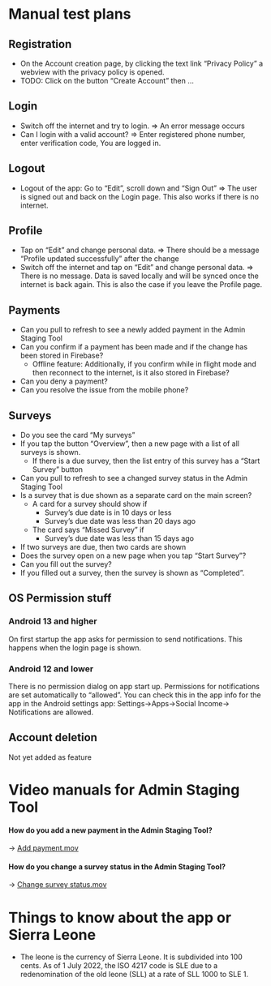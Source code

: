 # Manual test plans

## Registration
- On the Account creation page, by clicking the text link “Privacy Policy” a webview with the privacy policy is opened.
- TODO: Click on the button “Create Account” then …

## Login
- Switch off the internet and try to login. => An error message occurs
- Can I login with a valid account? => Enter registered phone number, enter verification code, You are logged in.

## Logout
- Logout of the app: Go to “Edit”, scroll down and “Sign Out” => The user is signed out and back on the Login page. This also works if there is no internet.

## Profile
- Tap on “Edit” and change personal data. => There should be a message “Profile updated successfully” after the change
- Switch off the internet and tap on “Edit” and change personal data. => There is no message. Data is saved locally and will be synced once the internet is back again. This is also the case if you leave the Profile page.

## Payments
- Can you pull to refresh to see a newly added payment in the Admin Staging Tool
- Can you confirm if a payment has been made and if the change has been stored in Firebase?
    - Offline feature: Additionally, if you confirm while in flight mode and then reconnect to the internet, is it also stored in Firebase?
- Can you deny a payment?
- Can you resolve the issue from the mobile phone?

## Surveys
- Do you see the card “My surveys”
- If you tap the button “Overview”, then a new page with a list of all surveys is shown.
    - If there is a due survey, then the list entry of this survey has a “Start Survey” button
- Can you pull to refresh to see a changed survey status in the Admin Staging Tool
- Is a survey that is due shown as a separate card on the main screen?
    - A card for a survey should show if
        - Survey’s due date is in 10 days or less
        - Survey’s due date was less than 20 days ago
    - The card says “Missed Survey” if
        - Survey’s due date was less than 15 days ago
- If two surveys are due, then two cards are shown
- Does the survey open on a new page when you tap “Start Survey”?
- Can you fill out the survey?
- If you filled out a survey, then the survey is shown as “Completed”.

## OS Permission stuff
### Android 13 and higher
On first startup the app asks for permission to send notifications. This happens when the login page is shown.
### Android 12 and lower
There is no permission dialog on app start up. Permissions for notifications are set automatically to “allowed”. You can check this in the app info for the app in the Android settings app: Settings->Apps->Social Income-> Notifications are allowed.

## Account deletion
Not yet added as feature


# Video manuals for Admin Staging Tool
#### How do you add a new payment in the Admin Staging Tool?
→ [Add payment.mov](https://drive.google.com/file/d/1I6PFLXp3BpN1v3X1mPL4wofL5SEG2rTy/view?usp=drive_link)

#### How do you change a survey status in the Admin Staging Tool?
→ [Change survey status.mov](https://drive.google.com/file/d/1I3SELIPc0ReLpIGc_Q0lY291GWUjFrgU/view?usp=sharing)


# Things to know about the app or Sierra Leone
- The leone is the currency of Sierra Leone. It is subdivided into 100 cents. As of 1 July 2022, the ISO 4217 code is SLE due to a redenomination of the old leone (SLL) at a rate of SLL 1000 to SLE 1.
